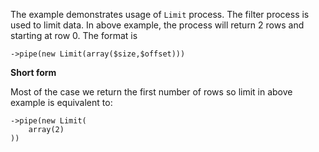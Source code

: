 The example demonstrates usage of `Limit` process. The filter process is used to limit data. In above example, the process will return 2 rows and starting at row 0. The format is

```
->pipe(new Limit(array($size,$offset)))
```

__Short form__

Most of the case we return the first number of rows so limit in above example is equivalent to:

```
->pipe(new Limit(
    array(2)
))
```